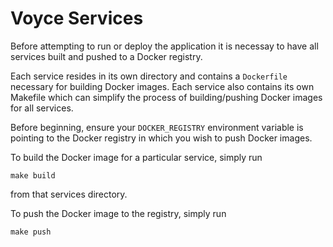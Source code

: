 # Voyce Services

Before attempting to run or deploy the application 
it is necessay to have all services built and pushed to a Docker registry.

Each service resides in its own directory and contains a `Dockerfile` necessary for building Docker images.
Each service also contains its own Makefile which can simplify the process of building/pushing Docker
images for all services.

Before beginning, ensure your `DOCKER_REGISTRY` environment variable is pointing to the Docker registry
in which you wish to push Docker images.

To build the Docker image for a particular service, simply run

```
make build
```

from that services directory.

To push the Docker image to the registry, simply run

```
make push
```

